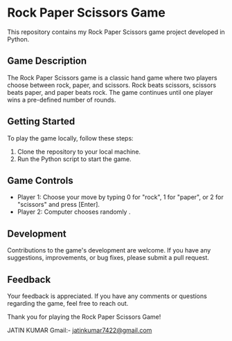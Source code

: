 # Rock Paper Scissors Game

This repository contains my Rock Paper Scissors game project developed in Python.

## Game Description

The Rock Paper Scissors game is a classic hand game where two players choose between rock, paper, and scissors. Rock beats scissors, scissors beats paper, and paper beats rock. The game continues until one player wins a pre-defined number of rounds.

## Getting Started

To play the game locally, follow these steps:

1. Clone the repository to your local machine.
2. Run the Python script to start the game.

## Game Controls

- Player 1: Choose your move by typing 0 for "rock", 1 for "paper", or 2 for "scissors" and press [Enter].
- Player 2: Computer chooses randomly .

## Development

Contributions to the game's development are welcome. If you have any suggestions, improvements, or bug fixes, please submit a pull request.

## Feedback

Your feedback is appreciated. If you have any comments or questions regarding the game, feel free to reach out.

Thank you for playing the Rock Paper Scissors Game!

JATIN KUMAR
Gmail:- jatinkumar7422@gmail.com
